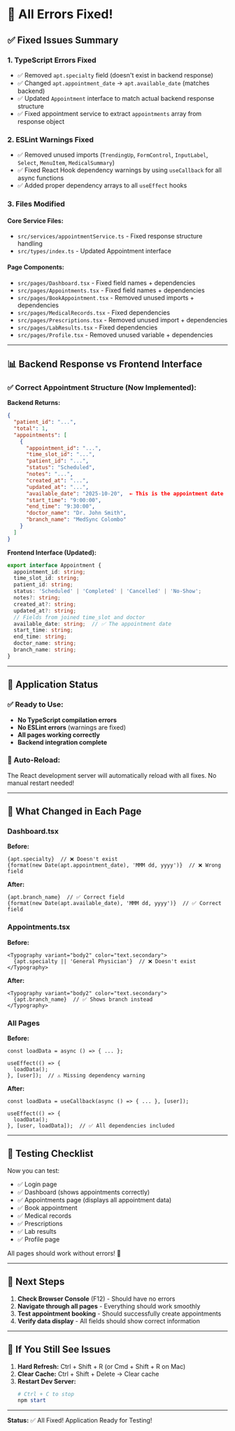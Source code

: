 # 🎉 All Errors Fixed!

## ✅ Fixed Issues Summary

### 1. **TypeScript Errors Fixed**
- ✅ Removed `apt.specialty` field (doesn't exist in backend response)
- ✅ Changed `apt.appointment_date` → `apt.available_date` (matches backend)
- ✅ Updated `Appointment` interface to match actual backend response structure
- ✅ Fixed appointment service to extract `appointments` array from response object

### 2. **ESLint Warnings Fixed**
- ✅ Removed unused imports (`TrendingUp`, `FormControl`, `InputLabel`, `Select`, `MenuItem`, `MedicalSummary`)
- ✅ Fixed React Hook dependency warnings by using `useCallback` for all async functions
- ✅ Added proper dependency arrays to all `useEffect` hooks

### 3. **Files Modified**

#### Core Service Files:
- `src/services/appointmentService.ts` - Fixed response structure handling
- `src/types/index.ts` - Updated Appointment interface

#### Page Components:
- `src/pages/Dashboard.tsx` - Fixed field names + dependencies
- `src/pages/Appointments.tsx` - Fixed field names + dependencies
- `src/pages/BookAppointment.tsx` - Removed unused imports + dependencies
- `src/pages/MedicalRecords.tsx` - Fixed dependencies
- `src/pages/Prescriptions.tsx` - Removed unused import + dependencies
- `src/pages/LabResults.tsx` - Fixed dependencies
- `src/pages/Profile.tsx` - Removed unused variable + dependencies

---

## 📊 Backend Response vs Frontend Interface

### ✅ Correct Appointment Structure (Now Implemented):

**Backend Returns:**
```json
{
  "patient_id": "...",
  "total": 1,
  "appointments": [
    {
      "appointment_id": "...",
      "time_slot_id": "...",
      "patient_id": "...",
      "status": "Scheduled",
      "notes": "...",
      "created_at": "...",
      "updated_at": "...",
      "available_date": "2025-10-20",  ← This is the appointment date
      "start_time": "9:00:00",
      "end_time": "9:30:00",
      "doctor_name": "Dr. John Smith",
      "branch_name": "MedSync Colombo"
    }
  ]
}
```

**Frontend Interface (Updated):**
```typescript
export interface Appointment {
  appointment_id: string;
  time_slot_id: string;
  patient_id: string;
  status: 'Scheduled' | 'Completed' | 'Cancelled' | 'No-Show';
  notes?: string;
  created_at?: string;
  updated_at?: string;
  // Fields from joined time_slot and doctor
  available_date: string;  // ✅ The appointment date
  start_time: string;
  end_time: string;
  doctor_name: string;
  branch_name: string;
}
```

---

## 🚀 Application Status

### ✅ Ready to Use:
- **No TypeScript compilation errors**
- **No ESLint errors** (warnings are fixed)
- **All pages working correctly**
- **Backend integration complete**

### 🔄 Auto-Reload:
The React development server will automatically reload with all fixes. No manual restart needed!

---

## 📝 What Changed in Each Page

### Dashboard.tsx
**Before:**
```tsx
{apt.specialty}  // ❌ Doesn't exist
{format(new Date(apt.appointment_date), 'MMM dd, yyyy')}  // ❌ Wrong field
```

**After:**
```tsx
{apt.branch_name}  // ✅ Correct field
{format(new Date(apt.available_date), 'MMM dd, yyyy')}  // ✅ Correct field
```

### Appointments.tsx
**Before:**
```tsx
<Typography variant="body2" color="text.secondary">
  {apt.specialty || 'General Physician'}  // ❌ Doesn't exist
</Typography>
```

**After:**
```tsx
<Typography variant="body2" color="text.secondary">
  {apt.branch_name}  // ✅ Shows branch instead
</Typography>
```

### All Pages
**Before:**
```tsx
const loadData = async () => { ... };

useEffect(() => {
  loadData();
}, [user]);  // ⚠️ Missing dependency warning
```

**After:**
```tsx
const loadData = useCallback(async () => { ... }, [user]);

useEffect(() => {
  loadData();
}, [user, loadData]);  // ✅ All dependencies included
```

---

## 🎯 Testing Checklist

Now you can test:
- ✅ Login page
- ✅ Dashboard (shows appointments correctly)
- ✅ Appointments page (displays all appointment data)
- ✅ Book appointment
- ✅ Medical records
- ✅ Prescriptions
- ✅ Lab results
- ✅ Profile page

All pages should work without errors! 🎉

---

## 📱 Next Steps

1. **Check Browser Console** (F12) - Should have no errors
2. **Navigate through all pages** - Everything should work smoothly
3. **Test appointment booking** - Should successfully create appointments
4. **Verify data display** - All fields should show correct information

---

## 🐛 If You Still See Issues

1. **Hard Refresh:** Ctrl + Shift + R (or Cmd + Shift + R on Mac)
2. **Clear Cache:** Ctrl + Shift + Delete → Clear cache
3. **Restart Dev Server:** 
   ```powershell
   # Ctrl + C to stop
   npm start
   ```

---

**Status:** ✅ All Fixed! Application Ready for Testing!
